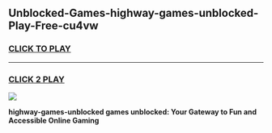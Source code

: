 
## Unblocked-Games-highway-games-unblocked-Play-Free-cu4vw
<h3>
<a href="https://premium76.site?title=highway-games-unblocked&ref=20M">CLICK TO PLAY</a></h3>
<hr>

<h3>
<a href="https://premium76.site?title=highway-games-unblocked&ref=20M">CLICK 2 PLAY</a>
  
</h3>

<a href="https://premium76.site?title=highway-games-unblocked&ref=19M"><img src="https://clearcache.store/games.png"></a>


**highway-games-unblocked games unblocked: Your Gateway to Fun and Accessible Online Gaming**
